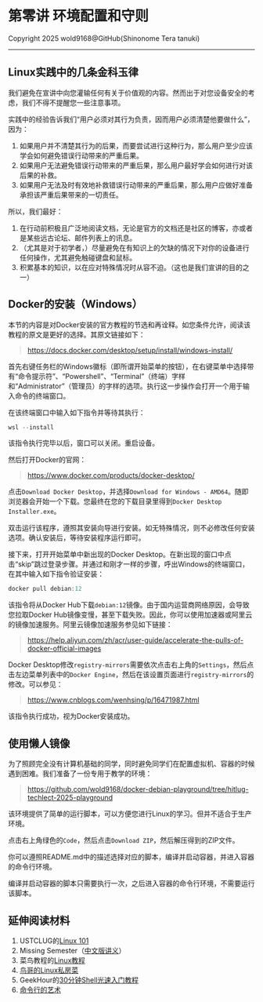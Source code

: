 # 第零讲 环境配置和守则

Copyright 2025 wold9168@GitHub(Shinonome Tera tanuki)

---

## Linux实践中的几条金科玉律

我们避免在宣讲中向您灌输任何有关于价值观的内容。然而出于对您设备安全的考虑，我们不得不提醒您一些注意事项。

实践中的经验告诉我们“用户必须对其行为负责，因而用户必须清楚他要做什么”，因为：

1. 如果用户并不清楚其行为的后果，而要尝试进行这种行为，那么用户至少应该学会如何避免错误行动带来的严重后果。
2. 如果用户无法避免错误行动带来的严重后果，那么用户最好学会如何进行对该后果的补救。
3. 如果用户无法及时有效地补救错误行动带来的严重后果，那么用户应做好准备承担该严重后果带来的一切责任。

所以，我们最好：

1. 在行动前积极且广泛地阅读文档，无论是官方的文档还是社区的博客，亦或者是某些远古论坛、邮件列表上的讯息。
2. （尤其是对于初学者，）尽量避免在有知识上的欠缺的情况下对你的设备进行任何操作，尤其避免触碰键盘和鼠标。
3. 积累基本的知识，以在应对特殊情况时从容不迫。（这也是我们宣讲的目的之一）

## Docker的安装（Windows）

本节的内容是对Docker安装的官方教程的节选和再诠释。如您条件允许，阅读该教程的原文是更好的选择。其原文链接如下：

> https://docs.docker.com/desktop/setup/install/windows-install/

首先右键任务栏的Windows徽标（即所谓开始菜单的按钮），在右键菜单中选择带有“命令提示符”、“Powershell”、“Terminal”（终端）字样和“Administrator”（管理员）的字样的选项。执行这一步操作会打开一个用于输入命令的终端窗口。

在该终端窗口中输入如下指令并等待其执行：

```powershell
wsl --install
```

该指令执行完毕以后，窗口可以关闭。重启设备。

然后打开Docker的官网：

> https://www.docker.com/products/docker-desktop/

点击`Download Docker Desktop`，并选择`Download for Windows - AMD64`。随即浏览器会开始一个下载。您最终在您的下载目录里得到`Docker Desktop Installer.exe`。

双击运行该程序，遵照其安装向导进行安装。如无特殊情况，则不必修改任何安装选项。确认安装后，等待安装程序运行即可。

接下来，打开开始菜单中新出现的Docker Desktop。在新出现的窗口中点击“skip”跳过登录步骤。并通过和刚才一样的步骤，呼出Windows的终端窗口，在其中输入如下指令验证安装：

```powershell
docker pull debian:12
```

该指令将从Docker Hub下载`debian:12`镜像。由于国内运营商网络原因，会导致您拉取Docker Hub镜像变慢，甚至下载失败。因此，你可以使用加速器或阿里云的镜像加速服务。阿里云镜像加速服务参见如下链接：

> https://help.aliyun.com/zh/acr/user-guide/accelerate-the-pulls-of-docker-official-images

Docker Desktop修改`registry-mirrors`需要依次点击右上角的`Settings`，然后点击左边菜单列表中的`Docker Engine`，然后在该设置页面进行`registry-mirrors`的修改。可以参见：

> https://www.cnblogs.com/wenhsing/p/16471987.html

该指令执行成功，视为Docker安装成功。

## 使用懒人镜像

为了照顾完全没有计算机基础的同学，同时避免同学们在配置虚拟机、容器的时候遇到困难。我们准备了一份专用于教学的环境：

> https://github.com/wold9168/docker-debian-playground/tree/hitlug-techlect-2025-playground

该环境提供了简单的运行脚本，可以方便您进行Linux的学习。但并不适合于生产环境。

点击右上角绿色的`Code`，然后点击`Download ZIP`，然后解压得到的ZIP文件。

你可以遵照README.md中的描述选择对应的脚本，编译并启动容器，并进入容器的命令行环境。

编译并启动容器的脚本只需要执行一次，之后进入容器的命令行环境，不需要运行该脚本。

## 延伸阅读材料

1. USTCLUG的[Linux 101](https://101.lug.ustc.edu.cn/)
2. Missing Semester（[中文版讲义](https://missing-semester-cn.github.io/)）
3. 菜鸟教程的[Linux教程](https://www.runoob.com/linux/linux-tutorial.html)
4. [鸟哥的Linux私房菜](https://linux.vbird.org/)
5. GeekHour的[30分钟Shell光速入门教程](https://www.bilibili.com/video/BV17m411U7cC)
6. [命令行的艺术](https://github.com/jlevy/the-art-of-command-line/blob/master/README-zh.md)
